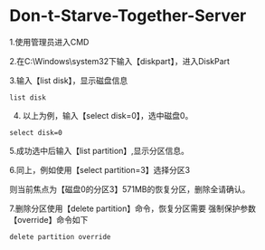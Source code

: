 # Don-t-Starve-Together-Server
1.使用管理员进入CMD

2.在C:\Windows\system32下输入【diskpart】，进入DiskPart  

3.输入【list disk】，显示磁盘信息

```list disk```  


4. 以上为例，输入【select disk=0】，选中磁盘0。

```select disk=0```

5.成功选中后输入【list partition】,显示分区信息。  


6.同上，例如使用【select partition=3】选择分区3  



则当前焦点为【磁盘0的分区3】571MB的恢复分区，删除全请确认。  

7.删除分区使用【delete partition】命令，恢复分区需要 强制保护参数【override】命令如下  

```delete partition override```
